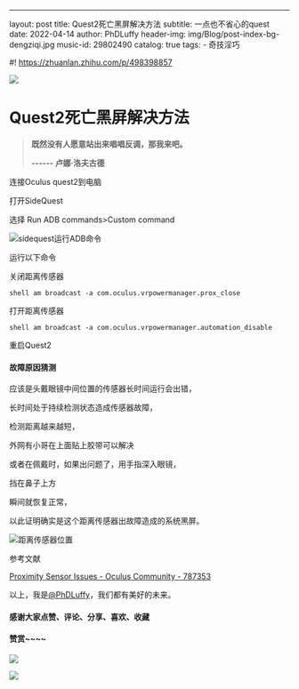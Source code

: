 ---
layout:     post
title:      Quest2死亡黑屏解决方法
subtitle:   一点也不省心的quest
date:       2022-04-14
author:     PhDLuffy
header-img: img/Blog/post-index-bg-dengziqi.jpg
music-id: 29802490
catalog: true
tags:
    - 奇技淫巧



#! https://zhuanlan.zhihu.com/p/498398857

![](https://cdn.jsdelivr.net/gh/PhDLuffy/PicGo@master/img/20210519000143.gif)

# Quest2死亡黑屏解决方法

> **既然没有人愿意站出来唱唱反调，那我来吧。**
>
> **------ 卢娜·洛夫古德**

连接Oculus quest2到电脑

打开SideQuest

选择 Run ADB commands>Custom command



![sidequest运行ADB命令](https://cdn.jsdelivr.net/gh/PhDLuffy/PicGo@master/img/image-20220414125646248.png)

运行以下命令

关闭距离传感器

`shell am broadcast -a com.oculus.vrpowermanager.prox_close`

打开距离传感器

`shell am broadcast -a com.oculus.vrpowermanager.automation_disable`

重启Quest2

#### 故障原因猜测

应该是头戴眼镜中间位置的传感器长时间运行会出错，

长时间处于持续检测状态造成传感器故障，

检测距离越来越短，

外网有小哥在上面贴上胶带可以解决

或者在佩戴时，如果出问题了，用手指深入眼镜，

挡在鼻子上方

瞬间就恢复正常，

以此证明确实是这个距离传感器出故障造成的系统黑屏。

![距离传感器位置](https://cdn.jsdelivr.net/gh/PhDLuffy/PicGo@master/img/Inked%E5%BE%AE%E4%BF%A1%E5%9B%BE%E7%89%87_20220414125837_LI(1649912693).jpg)

参考文献

[Proximity Sensor Issues - Oculus Community - 787353](https://forums.oculusvr.com/t5/Support/Proximity-Sensor-Issues/td-p/787353)



以上，我是[@PhDLuffy](https://www.zhihu.com/people/PhDLuffy)，我们都有美好的未来。

#### 感谢大家点赞、评论、分享、喜欢、收藏

#### 赞赏~~~~

![](https://gitee.com/PhDLuffy/PicGo/raw/master/img/20200907163759.gif)

![](https://cdn.jsdelivr.net/gh/PhDLuffy/PicGo@master/img/20210504120405.jpg)

